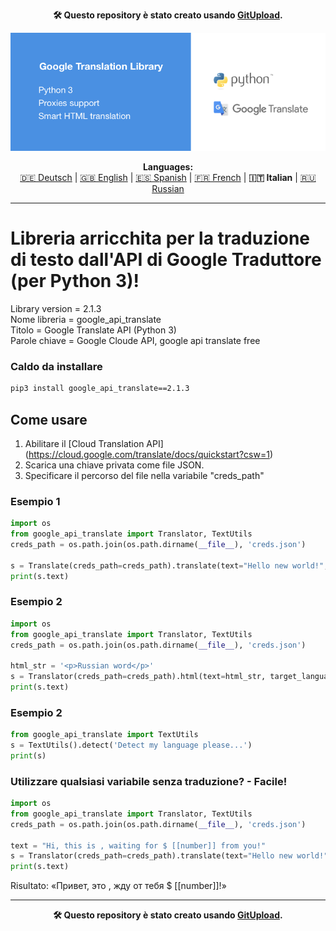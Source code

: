 <p align="center"><b>🛠️ Questo repository è stato creato usando <a href="https://gitupload.com">GitUpload</a>.</b></p>
<p align="center"><a href="https://kupi.net"><img src="https://github.com/markolofsen/google_api_translate//blob/master/.banners/banner_it.png?raw=1" /></a></p>
<p align="center"><b>Languages:</b><br /><a href="https://github.com/markolofsen/google_api_translate/blob/master/README_de.md">🇩🇪 Deutsch</a> | <a href="https://github.com/markolofsen/google_api_translate/blob/master/README.md">🇬🇧 English</a> | <a href="https://github.com/markolofsen/google_api_translate/blob/master/README_es.md">🇪🇸 Spanish</a> | <a href="https://github.com/markolofsen/google_api_translate/blob/master/README_fr.md">🇫🇷 French</a> | <b>🇮🇹 Italian</b> | <a href="https://github.com/markolofsen/google_api_translate/blob/master/README_ru.md">🇷🇺 Russian</a></p>

---

# Libreria arricchita per la traduzione di testo dall&#39;API di Google Traduttore (per Python 3)!

Library version = 2.1.3 <br />
Nome libreria = google_api_translate <br />
Titolo = Google Translate API (Python 3) <br />
Parole chiave = Google Cloude API, google api translate free <br />

### Caldo da installare

```sh
pip3 install google_api_translate==2.1.3
```


## Come usare

1. Abilitare il [Cloud Translation API] (https://cloud.google.com/translate/docs/quickstart?csw=1)
2. Scarica una chiave privata come file JSON.
3. Specificare il percorso del file nella variabile &quot;creds_path&quot;

### Esempio 1
```python
import os
from google_api_translate import Translator, TextUtils
creds_path = os.path.join(os.path.dirname(__file__), 'creds.json')

s = Translate(creds_path=creds_path).translate(text="Hello new world!", target_language='cn')
print(s.text)
```

### Esempio 2
```python
import os
from google_api_translate import Translator, TextUtils
creds_path = os.path.join(os.path.dirname(__file__), 'creds.json')

html_str = '<p>Russian word</p>'
s = Translator(creds_path=creds_path).html(text=html_str, target_language='ru')
print(s.text)
```

### Esempio 2
```python
from google_api_translate import TextUtils
s = TextUtils().detect('Detect my language please...')
print(s)
```



### Utilizzare qualsiasi variabile senza traduzione? - Facile!
```python
import os
from google_api_translate import Translator, TextUtils
creds_path = os.path.join(os.path.dirname(__file__), 'creds.json')

text = "Hi, this is , waiting for $ [[number]] from you!"
s = Translator(creds_path=creds_path).translate(text="Hello new world!", target_language='ru')
print(s.text)
```

Risultato: «Привет, это , жду от тебя $ [[number]]!»

---

<p align="center"><b>🛠️ Questo repository è stato creato usando <a href="https://gitupload.com">GitUpload</a>.</b></p>